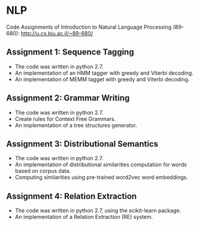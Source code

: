 # NLP
Code Assignments of Introduction to Natural Language Processing (89-680): http://u.cs.biu.ac.il/~89-680/

## Assignment 1: Sequence Tagging
- The code was written in python 2.7.
- An implementation of an HMM tagger with greedy and Viterbi decoding.
- An implementation of MEMM tagget with greedy and Viterbi decoding.

## Assignment 2: Grammar Writing
- The code was written in python 2.7.
- Create rules for Context Free Grammars.
- An implementation of a tree structures generator.

## Assignment 3: Distributional Semantics
- The code was written in python 2.7.
- An implementation of distributional similarities computation for words based on corpus data.
- Computing similarities using pre-trained word2vec word embeddings.

## Assignment 4: Relation Extraction
- The code was written in python 2.7, using the scikit-learn package.
- An implementation of a Relation Extraction (RE) system.
